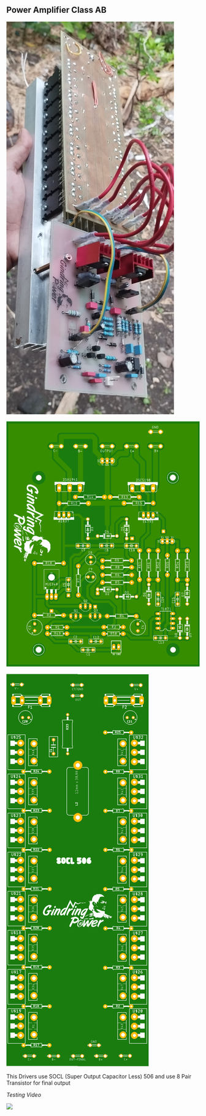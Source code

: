 ## Power Amplifier Class AB

![Prototype SOCL 506](https://raw.githubusercontent.com/agungfadilnur/Power-Amplifier-Class-AB/main/Img/Socl%20506%20Heatsink.jpg)


![Driver Top](https://raw.githubusercontent.com/agungfadilnur/Power-Amplifier-Class-AB/main/Img/Driver%20Top.png)

![TR Final Top](https://raw.githubusercontent.com/agungfadilnur/Power-Amplifier-Class-AB/main/Img/Tr%20Final%20Top.png)

This Drivers use SOCL (Super Output Capacitor Less) 506 and use 8 Pair Transistor for final output 



*Testing Video*

[<img src="https://i.ytimg.com/vi/0wnrWEbgbY4/maxresdefault.jpg" width="50%">](https://www.youtube.com/watch?v=0wnrWEbgbY4 "Now in Android: 55")
